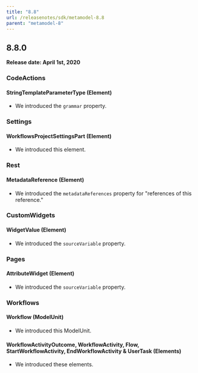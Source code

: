 ```yaml
---
title: "8.8"
url: /releasenotes/sdk/metamodel-8.8
parent: "metamodel-8"
---
```


## 8.8.0

**Release date: April 1st, 2020**

### CodeActions

#### StringTemplateParameterType (Element)

* We introduced the `grammar` property.

### Settings

#### WorkflowsProjectSettingsPart (Element)

* We introduced this element.

### Rest

#### MetadataReference (Element)

* We introduced the `metadataReferences` property for "references of this reference."

### CustomWidgets

#### WidgetValue (Element)

* We introduced the `sourceVariable` property.

### Pages

#### AttributeWidget (Element)

* We introduced the `sourceVariable` property.

### Workflows

#### Workflow (ModelUnit)

* We introduced this ModelUnit.

#### WorkflowActivityOutcome, WorkflowActivity, Flow, StartWorkflowActivity, EndWorkflowActivity & UserTask (Elements)

* We introduced these elements.
